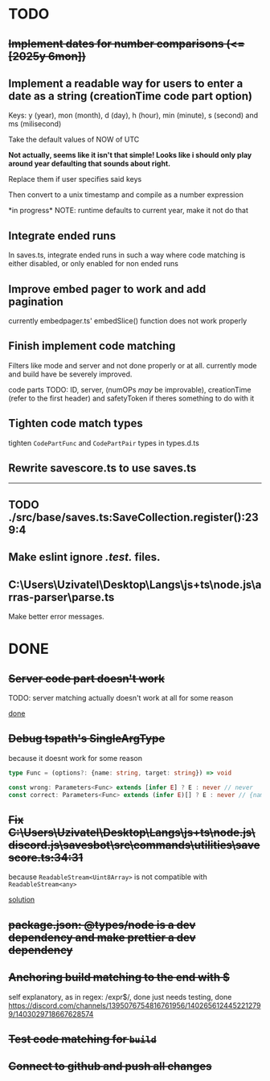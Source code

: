 # TODO

## ~~Implement dates for number comparisons (<=[2025y 6mon])~~
## Implement a readable way for users to enter a date as a string (creationTime code part option)

Keys: y (year), mon (month), d (day), h (hour), min (minute), s (second) and ms (milisecond)

Take the default values of NOW of UTC

**Not actually, seems like it isn't that simple! Looks like i should only play around year defaulting that sounds about right.**

Replace them if user specifies said keys

Then convert to a unix timestamp and compile as a number expression

\*in progress\* NOTE: runtime defaults to current year, make it not do that

## Integrate ended runs

In saves.ts, integrate ended runs in such a way where code matching is either disabled, or only enabled for non ended runs

## Improve embed pager to work and add pagination

currently embedpager.ts' embedSlice() function does not work properly

## Finish implement code matching

Filters like mode and server and not done properly or at all.
currently mode and build have be severely improved.

code parts TODO: ID, server, (numOPs *may* be improvable), creationTime (refer to the first header) and safetyToken if theres something to do with it 

## Tighten code match types

tighten `CodePartFunc` and `CodePartPair` types in types.d.ts

## Rewrite savescore.ts to use saves.ts

---

## TODO ./src/base/saves.ts:SaveCollection.register():239:4

## Make eslint ignore *.test.* files.

## C:\Users\Uzivatel\Desktop\Langs\js+ts\node.js\arras-parser\parse.ts

Make better error messages.

# DONE

## ~~Server code part doesn't work~~

TODO: server matching actually doesn't work at all for some reason

[done](https://discord.com/channels/1395076754816761956/1401911748679831622/1406290365463662710)

## ~~Debug tspath's SingleArgType~~

because it doesnt work for some reason

```ts
type Func = (options?: {name: string, target: string}) => void

const wrong: Parameters<Func> extends [infer E] ? E : never // never
const correct: Parameters<Func> extends (infer E)[] ? E : never // {name: string, target: string}
```

## ~~Fix C:\Users\Uzivatel\Desktop\Langs\js+ts\node.js\discord.js\savesbot\src\commands\utilities\savescore.ts:34:31~~

because `ReadableStream<Uint8Array>` is not compatible with `ReadableStream<any>`

[solution](https://discord.com/channels/508357248330760243/1405872191689592882)

## ~~package.json: @types/node is a dev dependency and make prettier a dev dependency~~

## ~~Anchoring build matching to the end with $~~

self explanatory, as in regex: /expr$/, done just needs testing, done
https://discord.com/channels/1395076754816761956/1402656124452212799/1403029718667628574

## ~~Test code matching for `build`~~

## ~~Connect to github and push all changes~~